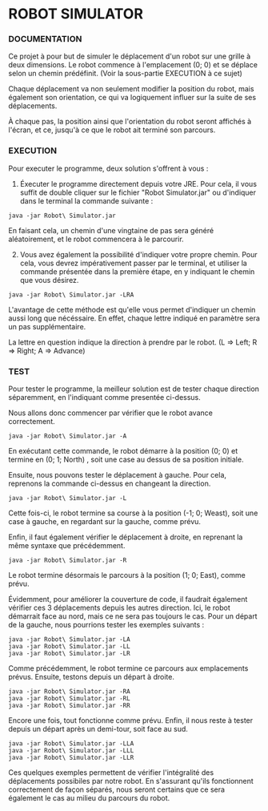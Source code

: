 
# ROBOT SIMULATOR
  
### DOCUMENTATION

Ce projet à pour but de simuler le déplacement d'un robot sur une grille à deux dimensions. Le robot commence à l'emplacement (0; 0) et se déplace selon un chemin prédéfinit. (Voir la sous-partie EXECUTION à ce sujet)

Chaque déplacement va non seulement modifier la position du robot, mais également son orientation, ce qui va logiquement influer sur la suite de ses déplacements.

À chaque pas, la position ainsi que l'orientation du robot seront affichés à l'écran, et ce, jusqu'à ce que le robot ait terminé son parcours.

### EXECUTION

Pour executer le programme, deux solution s'offrent à vous :

1. Éxecuter le programme directement depuis votre JRE. Pour cela, il vous suffit de double cliquer sur le fichier "Robot Simulator.jar" ou d'indiquer dans le terminal la commande suivante :

`java -jar Robot\ Simulator.jar`

En faisant cela, un chemin d'une vingtaine de pas sera généré aléatoirement, et le robot commencera à le parcourir.

2. Vous avez également la possibilité d'indiquer votre propre chemin. Pour cela, vous devrez impérativement passer par le terminal, et utiliser la commande présentée dans la première étape, en y indiquant le chemin que vous désirez.

`java -jar Robot\ Simulator.jar -LRA`

L'avantage de cette méthode est qu'elle vous permet d'indiquer un chemin aussi long que nécéssaire. En effet, chaque lettre indiqué en paramètre sera un pas supplémentaire.

La lettre en question indique la direction à prendre par le robot. (L => Left; R => Right; A => Advance)

### TEST

Pour tester le programme, la meilleur solution est de tester chaque direction séparemment, en l'indiquant comme presentée ci-dessus.

Nous allons donc commencer par vérifier que le robot avance correctement. 

`java -jar Robot\ Simulator.jar -A`

En exécutant cette commande, le robot démarre à la position (0; 0) et termine en (0; 1; North) , soit une case au dessus de sa position initiale.

Ensuite, nous pouvons tester le déplacement à gauche. Pour cela, reprenons la commande ci-dessus en changeant la direction.

`java -jar Robot\ Simulator.jar -L`

Cette fois-ci, le robot termine sa course à la position (-1; 0; Weast), soit une case à gauche, en regardant sur la gauche, comme prévu.

Enfin, il faut également vérifier le déplacement à droite, en reprenant la même syntaxe que précédemment.

`java -jar Robot\ Simulator.jar -R`

Le robot termine désormais le parcours à la position (1; 0; East), comme prévu.

Évidemment, pour améliorer la couverture de code, il faudrait également vérifier ces 3 déplacements depuis les autres direction. Ici, le robot démarrait face au nord, mais ce ne sera pas toujours le cas.
Pour un départ de la gauche, nous pourrions tester les exemples suivants :

`java -jar Robot\ Simulator.jar -LA`  
`java -jar Robot\ Simulator.jar -LL`  
`java -jar Robot\ Simulator.jar -LR`  

Comme précédemment, le robot termine ce parcours aux emplacements prévus.
Ensuite, testons depuis un départ à droite.

`java -jar Robot\ Simulator.jar -RA`  
`java -jar Robot\ Simulator.jar -RL`  
`java -jar Robot\ Simulator.jar -RR`  

Encore une fois, tout fonctionne comme prévu.
Enfin, il nous reste à tester depuis un départ après un demi-tour, soit face au sud.

`java -jar Robot\ Simulator.jar -LLA`  
`java -jar Robot\ Simulator.jar -LLL`  
`java -jar Robot\ Simulator.jar -LLR`  

Ces quelques exemples permettent de vérifier l'intégralité des déplacements possibiles par notre robot. En s'assurant qu'ils fonctionnent correctement de façon séparés, nous seront certains que ce sera également le cas au milieu du parcours du robot.
